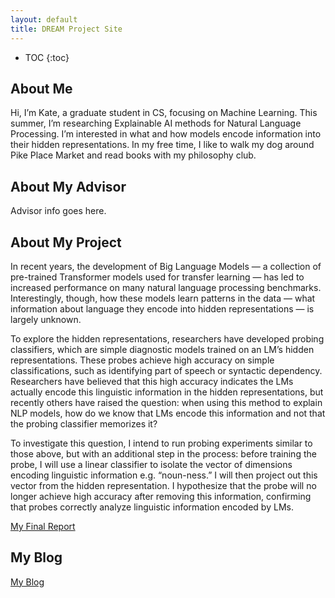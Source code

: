 ```yaml
---
layout: default
title: DREAM Project Site
---
```


* TOC
{:toc}

## About Me

Hi, I’m Kate, a graduate student in CS, focusing on Machine Learning. This summer, I’m researching Explainable AI methods for Natural Language Processing. I’m interested in what and how models encode information into their hidden representations. In my free time, I like to walk my dog around Pike Place Market and read books with my philosophy club.

## About My Advisor

Advisor info goes here.

## About My Project

In recent years, the development of Big Language Models — a collection of pre-trained Transformer models used for transfer learning — has led to increased performance on many natural language processing benchmarks. Interestingly, though, how these models learn patterns in the data — what information about language they encode into hidden representations — is largely unknown.

To explore the hidden representations, researchers have developed probing classifiers, which are simple diagnostic models trained on an LM’s hidden representations. These probes achieve high accuracy on simple classifications, such as identifying part of speech or syntactic dependency. Researchers have believed that this high accuracy indicates the LMs actually encode this linguistic information in the hidden representations, but recently others have raised the question: when using this method to explain NLP models, how do we know that LMs encode this information and not that the probing classifier memorizes it?

To investigate this question, I intend to run probing experiments similar to those above, but with an additional step in the process: before training the probe, I will use a linear classifier to isolate the vector of dimensions encoding linguistic information e.g. “noun-ness.” I will then project out this vector from the hidden representation. I hypothesize that the probe will no longer achieve high accuracy after removing this information, confirming that probes correctly analyze linguistic information encoded by LMs.


[My Final Report](files/finalreport.pdf)

## My Blog

[My Blog](blog.html)
